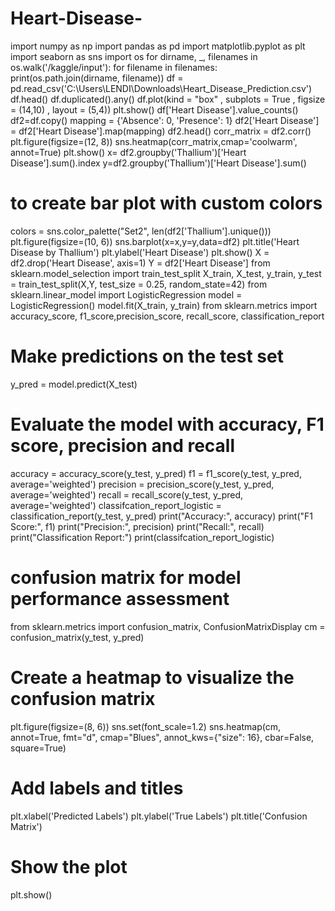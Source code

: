 # Heart-Disease-
import numpy as np
import pandas as pd
import matplotlib.pyplot as plt
import seaborn as sns
import os
for dirname, _, filenames in os.walk('/kaggle/input'):
    for filename in filenames:
        print(os.path.join(dirname, filename))
df = pd.read_csv('C:\\Users\\LENDI\\Downloads\\Heart_Disease_Prediction.csv')
df.head()
df.duplicated().any()
df.plot(kind = "box" , subplots = True , figsize = (14,10) , layout = (5,4))
plt.show()
df['Heart Disease'].value_counts()
df2=df.copy()
mapping = {'Absence': 0, 'Presence': 1}
df2['Heart Disease'] = df2['Heart Disease'].map(mapping)
df2.head()
corr_matrix = df2.corr()
plt.figure(figsize=(12, 8))
sns.heatmap(corr_matrix,cmap='coolwarm', annot=True)
plt.show()
x= df2.groupby('Thallium')['Heart Disease'].sum().index
y=df2.groupby('Thallium')['Heart Disease'].sum()
# to create bar plot with custom colors
colors = sns.color_palette("Set2", len(df2['Thallium'].unique()))
plt.figure(figsize=(10, 6))
sns.barplot(x=x,y=y,data=df2)
plt.title('Heart Disease by Thallium')
plt.ylabel('Heart Disease')
plt.show()
X = df2.drop('Heart Disease', axis=1)
Y = df2['Heart Disease']
from sklearn.model_selection import train_test_split
X_train, X_test, y_train, y_test = train_test_split(X,Y, test_size = 0.25, random_state=42)
from sklearn.linear_model import LogisticRegression
model = LogisticRegression()
model.fit(X_train, y_train)
from sklearn.metrics import accuracy_score, f1_score,precision_score, recall_score, classification_report
# Make predictions on the test set
y_pred = model.predict(X_test)
# Evaluate the model with  accuracy, F1 score, precision and recall
accuracy = accuracy_score(y_test, y_pred)
f1 = f1_score(y_test, y_pred, average='weighted')
precision = precision_score(y_test, y_pred, average='weighted')
recall = recall_score(y_test, y_pred, average='weighted')
classifcation_report_logistic = classification_report(y_test, y_pred)
print("Accuracy:", accuracy)
print("F1 Score:", f1)
print("Precision:", precision)
print("Recall:", recall)
print("Classification Report:")
print(classifcation_report_logistic)
# confusion matrix for model performance assessment
from sklearn.metrics import confusion_matrix, ConfusionMatrixDisplay
cm = confusion_matrix(y_test, y_pred)
# Create a heatmap to visualize the confusion matrix
plt.figure(figsize=(8, 6))
sns.set(font_scale=1.2)
sns.heatmap(cm, annot=True, fmt="d", cmap="Blues", annot_kws={"size": 16}, cbar=False, square=True)
# Add labels and titles
plt.xlabel('Predicted Labels')
plt.ylabel('True Labels')
plt.title('Confusion Matrix')
# Show the plot
plt.show()


